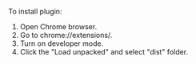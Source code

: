 To install plugin:
1. Open Chrome browser.
2. Go to chrome://extensions/.
3. Turn on developer mode.
4. Click the "Load unpacked" and select "dist" folder.